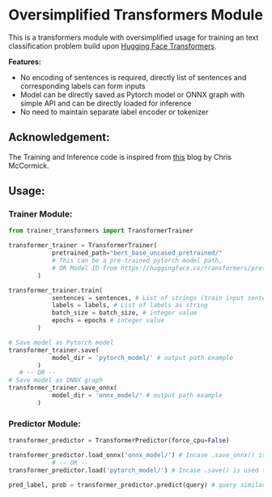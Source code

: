 # Oversimplified Transformers Module

This is a transformers module with oversimplified usage for training an text classification problem build upon [Hugging Face Transformers](https://github.com/huggingface/transformers).

**Features:**
- No encoding of sentences is required, directly list of sentences and corresponding labels can form inputs
- Model can be directly saved as Pytorch model or ONNX graph with simple API and can be directly loaded for inference
- No need to maintain separate label encoder or tokenizer

## Acknowledgement:
The Training and Inference code is inspired from [this](https://mccormickml.com/2019/07/22/BERT-fine-tuning/) blog by Chris McCormick.

## Usage:

### Trainer Module:

```python
from trainer_transformers import TransformerTrainer

transformer_trainer = TransformerTrainer(
            pretrained_path="bert_base_uncased_pretrained/" 
            # This can be a pre-trained pytorch model path, 
            # OR Model ID from https://huggingface.co/transformers/pretrained_models.html
        )

transformer_trainer.train(
            sentences = sentences, # List of strings (train input sentences)
            labels = labels, # List of labels as string
            batch_size = batch_size, # integer value
            epochs = epochs # integer value
        )

# Save model as Pytorch model
transformer_trainer.save(
            model_dir = 'pytorch_model/' # output path example
        )
   # -- OR --
# Save model as ONNX graph
transformer_trainer.save_onnx(
            model_dir = 'onnx_model/' # output path example
        )
```


### Predictor Module:
```python
transformer_predictor = TransformerPredictor(force_cpu=False)

transformer_predictor.load_onnx('onnx_model/') # Incase .save_onnx() is used to save the model
            # -- OR --
transformer_predictor.load('pytorch_model/') # Incase .save() is used to save the model

pred_label, prob = transformer_predictor.predict(query) # query similar to string in sentences list
```
